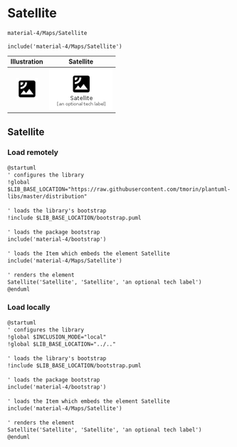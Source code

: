 # Satellite


```text
material-4/Maps/Satellite
```

```text
include('material-4/Maps/Satellite')
```



| Illustration | Satellite |
| :---: | :---: |
| ![illustration for Illustration](../../material-4/Maps/Satellite.png) | ![illustration for Satellite](../../material-4/Maps/Satellite.Local.png) |




## Satellite

### Load remotely
```plantuml
@startuml
' configures the library
!global $LIB_BASE_LOCATION="https://raw.githubusercontent.com/tmorin/plantuml-libs/master/distribution"

' loads the library's bootstrap
!include $LIB_BASE_LOCATION/bootstrap.puml

' loads the package bootstrap
include('material-4/bootstrap')

' loads the Item which embeds the element Satellite
include('material-4/Maps/Satellite')

' renders the element
Satellite('Satellite', 'Satellite', 'an optional tech label')
@enduml
```

### Load locally
```plantuml
@startuml
' configures the library
!global $INCLUSION_MODE="local"
!global $LIB_BASE_LOCATION="../.."

' loads the library's bootstrap
!include $LIB_BASE_LOCATION/bootstrap.puml

' loads the package bootstrap
include('material-4/bootstrap')

' loads the Item which embeds the element Satellite
include('material-4/Maps/Satellite')

' renders the element
Satellite('Satellite', 'Satellite', 'an optional tech label')
@enduml
```

